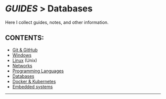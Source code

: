 # _GUIDES_ > Databases
Here I collect guides, notes, and other information.

## CONTENTS:<!--Done!-->
* [Git & GitHub][1]
* [Windows][2]
* [Linux][3] (Unix)
* [Networks][4]
* [Programming Languages][5]
* [Databases][6]
* [Docker & Kubernetes][7]
* [Embedded systems][8]
---

[1]: ../001_Git_and_GitHub_/Git_And_GitHub.md
[2]: ../002_Windows_/Windows.md
[3]: ../003_Linux_(Unix)_/Linux_(Unix).md
[4]: ../004_Networks_/Networks.md
[5]: ../005_Programming_languages_/Programming.md
[6]: Databases.md
[7]: ../007_Docker_and_Kubernetes_/Docker_and_Kubernates.md
[8]: ../008_Embedded_systems_/Embedded_systems.md
<br/>
